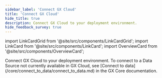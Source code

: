 ```yaml
---
sidebar_label: 'Connect GX Cloud'
title: 'Connect GX Cloud'
hide_title: true
description: Connect GX Cloud to your deployment environment.
hide_feedback_survey: true
---
```


import LinkCardGrid from '@site/src/components/LinkCardGrid';
import LinkCard from '@site/src/components/LinkCard';
import OverviewCard from '@site/src/components/OverviewCard';

<OverviewCard title={frontMatter.title}>
  Connect GX Cloud to your deployment environment. To connect to a Data Source not currently available in GX Cloud, see [Connect to data](/core/connect_to_data/connect_to_data.md) in the GX Core documentation. 
</OverviewCard>

<LinkCardGrid>
  <LinkCard topIcon label="Connect GX Cloud to PostgreSQL" description="Start using GX Cloud with PostgreSQL." to="/cloud/connect/connect_postgresql" icon="/img/postgresql_icon.svg" />
  <LinkCard topIcon label="Connect GX Cloud to Snowflake" description="Start using GX Cloud with Snowflake." to="/cloud/connect/connect_snowflake" icon="/img/snowflake_icon.png" />
  <LinkCard topIcon label="Connect GX Cloud to Databricks SQL" description="Start using GX Cloud with Databricks SQL." to="/cloud/connect/connect_databrickssql" icon="/img/databricks_icon.svg" />
  <LinkCard topIcon label="Connect GX Cloud and Airflow" description="Use Airflow to run recurring GX Cloud validations." to="/cloud/connect/connect_airflow" icon="/img/airflow_icon.png" />
  <LinkCard topIcon label="Connect to GX Cloud with Python" description="Start using GX Cloud with Python." to="/cloud/connect/connect_python" icon="/img/python_icon.svg" />
</LinkCardGrid>